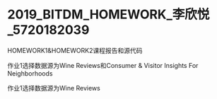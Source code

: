 # 2019_BITDM_HOMEWORK_李欣悦_5720182039

HOMEWORK1&HOMEWORK2课程报告和源代码

作业1选择数据源为Wine Reviews和Consumer & Visitor Insights For Neighborhoods

作业1选择数据源为Wine Reviews


